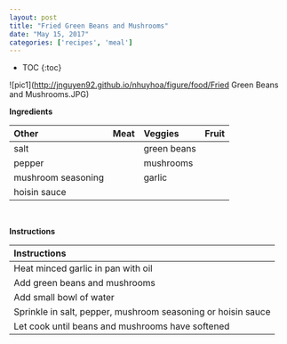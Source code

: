 ```yaml
---
layout: post
title: "Fried Green Beans and Mushrooms"
date: "May 15, 2017"
categories: ['recipes', 'meal']
---
```


* TOC
{:toc}



![pic1](http://jnguyen92.github.io/nhuyhoa/figure/food/Fried Green Beans and Mushrooms.JPG)

**Ingredients**

<table class = "presenttab">
 <thead>
  <tr>
   <th style="text-align:left;"> Other </th>
   <th style="text-align:left;"> Meat </th>
   <th style="text-align:left;"> Veggies </th>
   <th style="text-align:left;"> Fruit </th>
  </tr>
 </thead>
<tbody>
  <tr>
   <td style="text-align:left;"> salt </td>
   <td style="text-align:left;">  </td>
   <td style="text-align:left;"> green beans </td>
   <td style="text-align:left;">  </td>
  </tr>
  <tr>
   <td style="text-align:left;"> pepper </td>
   <td style="text-align:left;">  </td>
   <td style="text-align:left;"> mushrooms </td>
   <td style="text-align:left;">  </td>
  </tr>
  <tr>
   <td style="text-align:left;"> mushroom seasoning </td>
   <td style="text-align:left;">  </td>
   <td style="text-align:left;"> garlic </td>
   <td style="text-align:left;">  </td>
  </tr>
  <tr>
   <td style="text-align:left;"> hoisin sauce </td>
   <td style="text-align:left;">  </td>
   <td style="text-align:left;">  </td>
   <td style="text-align:left;">  </td>
  </tr>
</tbody>
</table>

<br>

**Instructions**

<table class = "presenttabnoh">
 <thead>
  <tr>
   <th style="text-align:left;"> Instructions </th>
  </tr>
 </thead>
<tbody>
  <tr>
   <td style="text-align:left;"> Heat minced garlic in pan with oil </td>
  </tr>
  <tr>
   <td style="text-align:left;"> Add green beans and mushrooms </td>
  </tr>
  <tr>
   <td style="text-align:left;"> Add small bowl of water </td>
  </tr>
  <tr>
   <td style="text-align:left;"> Sprinkle in salt, pepper, mushroom seasoning or hoisin sauce </td>
  </tr>
  <tr>
   <td style="text-align:left;"> Let cook until beans and mushrooms have softened </td>
  </tr>
</tbody>
</table>

